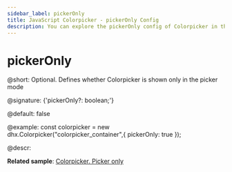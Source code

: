 ```yaml
---
sidebar_label: pickerOnly
title: JavaScript Colorpicker - pickerOnly Config 
description: You can explore the pickerOnly config of Colorpicker in the documentation of the DHTMLX JavaScript UI library. Browse developer guides and API reference, try out code examples and live demos, and download a free 30-day evaluation version of DHTMLX Suite.
---
```


# pickerOnly

@short: Optional. Defines whether Colorpicker is shown only in the picker mode

@signature: {'pickerOnly?: boolean;'}

@default: false

@example:
const colorpicker = new dhx.Colorpicker("colorpicker_container",{
	pickerOnly: true
});

@descr: 

**Related sample**: [Colorpicker. Picker only](https://snippet.dhtmlx.com/5zlvvwpl)

[comment]: # (@related: colorpicker/how_to_start.md#initialize-colorpicker colorpicker/configuration.md#palette-or-picker-mode-only)
